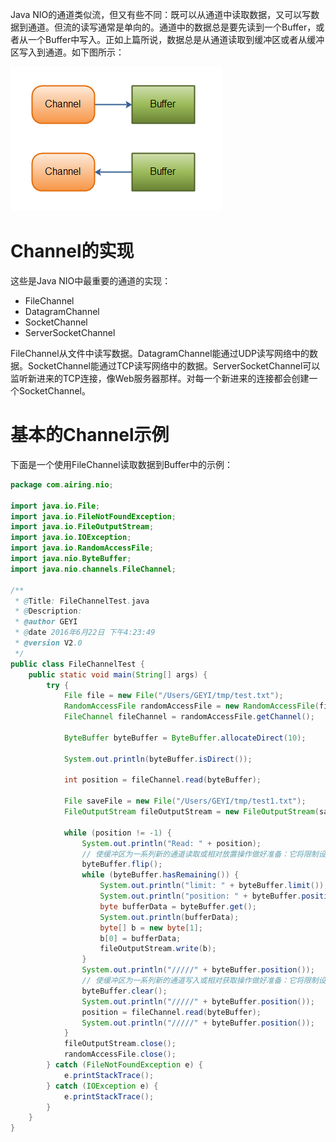 Java NIO的通道类似流，但又有些不同：既可以从通道中读取数据，又可以写数据到通道。但流的读写通常是单向的。通道中的数据总是要先读到一个Buffer，或者从一个Buffer中写入。正如上篇所说，数据总是从通道读取到缓冲区或者从缓冲区写入到通道。如下图所示：

![ChannelBuffer](../image/Java/JavaNIO/ChannelBuffer.png)

# Channel的实现
这些是Java NIO中最重要的通道的实现：
- FileChannel
- DatagramChannel
- SocketChannel
- ServerSocketChannel

FileChannel从文件中读写数据。DatagramChannel能通过UDP读写网络中的数据。SocketChannel能通过TCP读写网络中的数据。ServerSocketChannel可以监听新进来的TCP连接，像Web服务器那样。对每一个新进来的连接都会创建一个SocketChannel。

# 基本的Channel示例
下面是一个使用FileChannel读取数据到Buffer中的示例：
```java
package com.airing.nio;

import java.io.File;
import java.io.FileNotFoundException;
import java.io.FileOutputStream;
import java.io.IOException;
import java.io.RandomAccessFile;
import java.nio.ByteBuffer;
import java.nio.channels.FileChannel;

/**
 * @Title: FileChannelTest.java
 * @Description:
 * @author GEYI
 * @date 2016年6月22日 下午4:23:49
 * @version V2.0
 */
public class FileChannelTest {
    public static void main(String[] args) {
        try {
            File file = new File("/Users/GEYI/tmp/test.txt");
            RandomAccessFile randomAccessFile = new RandomAccessFile(file, "rw");
            FileChannel fileChannel = randomAccessFile.getChannel();

            ByteBuffer byteBuffer = ByteBuffer.allocateDirect(10);

            System.out.println(byteBuffer.isDirect());

            int position = fileChannel.read(byteBuffer);

            File saveFile = new File("/Users/GEYI/tmp/test1.txt");
            FileOutputStream fileOutputStream = new FileOutputStream(saveFile);

            while (position != -1) {
                System.out.println("Read: " + position);
                // 使缓冲区为一系列新的通道读取或相对放置操作做好准备：它将限制设置为当前位置，然后将位置设置为 0
                byteBuffer.flip();
                while (byteBuffer.hasRemaining()) {
                    System.out.println("limit: " + byteBuffer.limit());
                    System.out.println("position: " + byteBuffer.position());
                    byte bufferData = byteBuffer.get();
                    System.out.println(bufferData);
                    byte[] b = new byte[1];
                    b[0] = bufferData;
                    fileOutputStream.write(b);
                }
                System.out.println("/////" + byteBuffer.position());
                // 使缓冲区为一系列新的通道写入或相对获取操作做好准备：它将限制设置为容量大小，将位置设置为 0
                byteBuffer.clear();
                System.out.println("/////" + byteBuffer.position());
                position = fileChannel.read(byteBuffer);
                System.out.println("/////" + byteBuffer.position());
            }
            fileOutputStream.close();
            randomAccessFile.close();
        } catch (FileNotFoundException e) {
            e.printStackTrace();
        } catch (IOException e) {
            e.printStackTrace();
        }
    }
}
```
